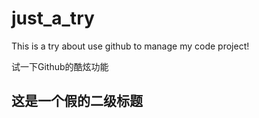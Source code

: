 # just_a_try
This is a try about use github to manage my code project!

试一下Github的酷炫功能

## 这是一个假的二级标题
